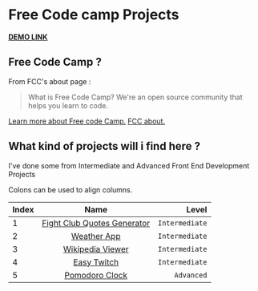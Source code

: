 # Free Code camp Projects

**[DEMO LINK](https://adrienz.github.io/freecodecamp-projects/)**


## Free Code Camp ?

From FCC's about page :

> What is Free Code Camp? We're an open source community that helps you learn to code.

[Learn more about Free code Camp.](https://www.freecodecamp.com/challenges/learn-how-free-code-camp-works) [FCC about.](https://www.freecodecamp.com/about)

## What kind of projects will i find here ?

I've done some from Intermediate and Advanced Front End Development Projects

Colons can be used to align columns.

Index |                                                           Name                                                            |          Level
----- | :-----------------------------------------------------------------------------------------------------------------------: | -------------:
1     | [Fight Club Quotes Generator](https://github.com/adrienZ/freecodecamp-projects/tree/master/1-fight-club-quotes-generator) | `Intermediate`
2     |                 [Weather App](https://github.com/adrienZ/freecodecamp-projects/tree/master/2-weather-app)                 | `Intermediate`
3     |            [Wikipedia Viewer](https://github.com/adrienZ/freecodecamp-projects/tree/master/3-wikipedia-viewer)            | `Intermediate`
4     |                 [Easy Twitch](https://github.com/adrienZ/freecodecamp-projects/tree/master/4-easy-twitch)                 | `Intermediate`
5     |              [Pomodoro Clock](https://github.com/adrienZ/freecodecamp-projects/tree/master/5-pomodoro-clock)              |     `Advanced`
